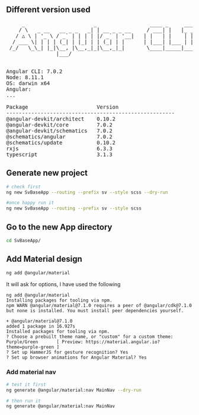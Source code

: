 ## Different version used
<pre>
     _                      _                 ____ _     ___
    / \   _ __   __ _ _   _| | __ _ _ __     / ___| |   |_ _|
   / △ \ | '_ \ / _` | | | | |/ _` | '__|   | |   | |    | |
  / ___ \| | | | (_| | |_| | | (_| | |      | |___| |___ | |
 /_/   \_\_| |_|\__, |\__,_|_|\__,_|_|       \____|_____|___|
                |___/


Angular CLI: 7.0.2
Node: 8.11.1
OS: darwin x64
Angular:
...

Package                      Version
------------------------------------------------------
@angular-devkit/architect    0.10.2
@angular-devkit/core         7.0.2
@angular-devkit/schematics   7.0.2
@schematics/angular          7.0.2
@schematics/update           0.10.2
rxjs                         6.3.3
typescript                   3.1.3
</pre>

## Generate new project

```bash
# check first
ng new SvBaseApp --routing --prefix sv --style scss --dry-run

#once happy run it
ng new SvBaseApp --routing --prefix sv --style scss
```

## Go to the new App directory

```bash
cd SvBaseApp/
```

## Add Material design

```bash
ng add @angular/material
```

It will ask for options, I have used the following

```text
ng add @angular/material
Installing packages for tooling via npm.
npm WARN @angular/material@7.1.0 requires a peer of @angular/cdk@7.1.0 but none is installed. You must install peer dependencies yourself.

+ @angular/material@7.1.0
added 1 package in 16.927s
Installed packages for tooling via npm.
? Choose a prebuilt theme name, or "custom" for a custom theme: Purple/Green       [ Preview: https://material.angular.io?theme=purple-green ]
? Set up HammerJS for gesture recognition? Yes
? Set up browser animations for Angular Material? Yes
```

### Add material nav

```bash
# test it first
ng generate @angular/material:nav MainNav --dry-run

# then run it 
ng generate @angular/material:nav MainNav
```

